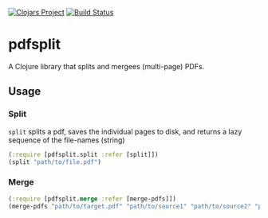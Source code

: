 [![Clojars Project](https://img.shields.io/clojars/v/pdfsplit.svg)](https://clojars.org/pdfsplit)
[![Build Status](https://travis-ci.com/stefanhengl/pdfsplit.svg?branch=master)](https://travis-ci.com/stefanhengl/pdfsplit)
# pdfsplit

A Clojure library that splits and mergees (multi-page) PDFs.

## Usage

### Split
`split` splits a pdf, saves the individual pages to disk, and
 returns a lazy sequence of the file-names (string)

```clojure
(:require [pdfsplit.split :refer [split]])
(split "path/to/file.pdf")
```

### Merge
```clojure
(:require [pdfsplit.merge :refer [merge-pdfs]])
(merge-pdfs "path/to/target.pdf" "path/to/source1" "path/to/source2" "path/to/source3")
```